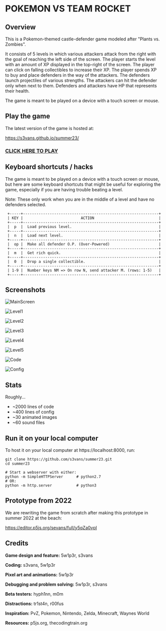 # POKEMON VS TEAM ROCKET

## Overview

This is a Pokemon-themed castle-defender game modeled after "Plants vs.
Zombies".

It consists of 5 levels in which various attackers attack from the right with
the goal of reaching the left side of the screen. The player starts the level
with an amount of XP displayed in the top-right of the screen. The player can
click on falling collectibles to increase their XP. The player spends XP to buy
and place defenders in the way of the attackers. The defenders launch
projectiles of various strengths. The attackers can hit the defender only when
next to them. Defenders and attackers have HP that represents their health.

The game is meant to be played on a device with a touch screen or mouse.

## Play the game

The latest version of the game is hosted at: 

https://s3vans.github.io/summer23/

### [CLICK HERE TO PLAY](https://s3vans.github.io/summer23)

## Keyboard shortcuts / hacks

The game is meant to be played on a device with a touch screen or mouse, but
here are some keyboard shortcuts that might be useful for exploring the game,
especially if you are having trouble beating a level.

Note: These only work when you are in the middle of a level and have no
defenders selected.

```
 +-----+-------------------------------------------------------------+
 | KEY |                          ACTION                             |
 +-----+-------------------------------------------------------------+
 |  p  |  Load previous level.                                       |
 +-----+-------------------------------------------------------------+
 |  n  |  Load next level.                                           |
 +-----+-------------------------------------------------------------+
 |  op |  Make all defender O.P. (Over-Powered)                      |
 +-----+-------------------------------------------------------------+
 |  m  |  Get rich quick.                                            |
 +-----+-------------------------------------------------------------+
 |  0  |  Drop a single collectible.                                 |
 +-----+-------------------------------------------------------------+
 | 1-9 |  Number keys NM => On row N, send attacker M. (rows: 1-5)   |
 +-----+-------------------------------------------------------------+
```

## Screenshots

![MainScreen](screenshots/main_screen.png)

![Level1](screenshots/level1.png)

![Level2](screenshots/level2.png)

![Level3](screenshots/level3.png)

![Level4](screenshots/level4.png)

![Level5](screenshots/level5.png)

![Code](screenshots/code.png)

![Config](screenshots/config.png)

## Stats

Roughly...

* ~2000 lines of code
* ~400 lines of config
* ~30 animated images
* ~60 sound files

## Run it on your local computer

To host it on your local computer at https://localhost:8000, run:

```
git clone https://github.com/s3vans/summer23.git
cd summer23

# Start a webserver with either:
python -m SimpleHTTPServer      # python2.7
# OR:
python -m http.server           # python3
```

## Prototype from 2022

We are rewriting the game from scratch after making this prototype in summer
2022 at the beach:

https://editor.p5js.org/sevans/full/y5qZa0vpI

## Credits

**Game design and feature:** 5w1p3r, s3vans

**Coding:** s3vans, 5w1p3r 

**Pixel art and animations:**  5w1p3r

**Debugging and problem solving:** 5w1p3r, s3vans

**Beta testers:** hyph1nn, m0m

**Distractions:** tr1st4n, r00fus

**Inspiration:** PvZ, Pokemon, Nintendo, Zelda, Minecraft, Waynes World

**Resources:** p5js.org, thecodingtrain.org
